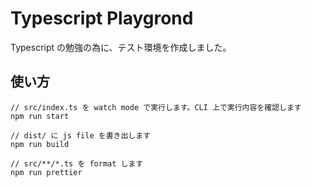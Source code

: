 # Typescript Playgrond

Typescript の勉強の為に、テスト環境を作成しました。

## 使い方

```
// src/index.ts を watch mode で実行します。CLI 上で実行内容を確認します
npm run start

// dist/ に js file を書き出します
npm run build

// src/**/*.ts を format します
npm run prettier
```
